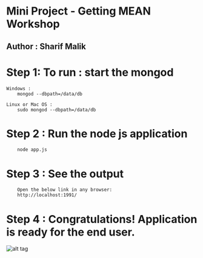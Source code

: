 # Mini Project - Getting MEAN Workshop
## Author : Sharif Malik

# Step 1: To run : start the mongod  

	Windows : 
        mongod --dbpath=/data/db
	        
	Linux or Mac OS : 
        sudo mongod --dbpath=/data/db
        
# Step 2 : Run the node js application 
        node app.js
        
        
# Step 3 : See the output
        Open the below link in any browser:
        http://localhost:1991/

# Step 4 : Congratulations! Application is ready for the end user.

![alt tag](https://github.com/virtualSharif/gettingMEAN/blob/master/project/ouput_img/output_landing_page.png)
